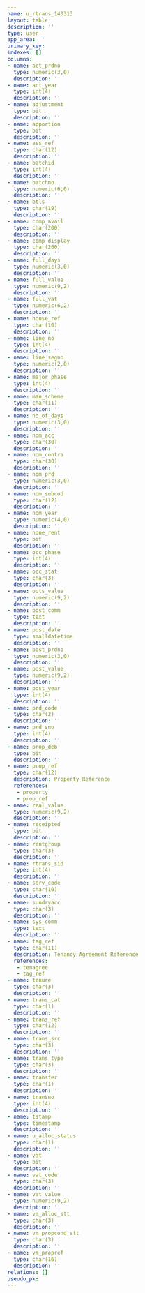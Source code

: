 ```yaml
---
name: u_rtrans_140313
layout: table
description: ''
type: user
app_area: ''
primary_key: 
indexes: []
columns:
- name: act_prdno
  type: numeric(3,0)
  description: ''
- name: act_year
  type: int(4)
  description: ''
- name: adjustment
  type: bit
  description: ''
- name: apportion
  type: bit
  description: ''
- name: ass_ref
  type: char(12)
  description: ''
- name: batchid
  type: int(4)
  description: ''
- name: batchno
  type: numeric(6,0)
  description: ''
- name: btls
  type: char(19)
  description: ''
- name: comp_avail
  type: char(200)
  description: ''
- name: comp_display
  type: char(200)
  description: ''
- name: full_days
  type: numeric(3,0)
  description: ''
- name: full_value
  type: numeric(9,2)
  description: ''
- name: full_vat
  type: numeric(6,2)
  description: ''
- name: house_ref
  type: char(10)
  description: ''
- name: line_no
  type: int(4)
  description: ''
- name: line_segno
  type: numeric(2,0)
  description: ''
- name: major_phase
  type: int(4)
  description: ''
- name: man_scheme
  type: char(11)
  description: ''
- name: no_of_days
  type: numeric(3,0)
  description: ''
- name: nom_acc
  type: char(30)
  description: ''
- name: nom_contra
  type: char(30)
  description: ''
- name: nom_prd
  type: numeric(3,0)
  description: ''
- name: nom_subcod
  type: char(12)
  description: ''
- name: nom_year
  type: numeric(4,0)
  description: ''
- name: none_rent
  type: bit
  description: ''
- name: occ_phase
  type: int(4)
  description: ''
- name: occ_stat
  type: char(3)
  description: ''
- name: outs_value
  type: numeric(9,2)
  description: ''
- name: post_comm
  type: text
  description: ''
- name: post_date
  type: smalldatetime
  description: ''
- name: post_prdno
  type: numeric(3,0)
  description: ''
- name: post_value
  type: numeric(9,2)
  description: ''
- name: post_year
  type: int(4)
  description: ''
- name: prd_code
  type: char(2)
  description: ''
- name: prd_sno
  type: int(4)
  description: ''
- name: prop_deb
  type: bit
  description: ''
- name: prop_ref
  type: char(12)
  description: Property Reference
  references:
   - property
   - prop_ref
- name: real_value
  type: numeric(9,2)
  description: ''
- name: receipted
  type: bit
  description: ''
- name: rentgroup
  type: char(3)
  description: ''
- name: rtrans_sid
  type: int(4)
  description: ''
- name: serv_code
  type: char(10)
  description: ''
- name: sundryacc
  type: char(3)
  description: ''
- name: sys_comm
  type: text
  description: ''
- name: tag_ref
  type: char(11)
  description: Tenancy Agreement Reference
  references:
   - tenagree
   - tag_ref
- name: tenure
  type: char(3)
  description: ''
- name: trans_cat
  type: char(1)
  description: ''
- name: trans_ref
  type: char(12)
  description: ''
- name: trans_src
  type: char(3)
  description: ''
- name: trans_type
  type: char(3)
  description: ''
- name: transfer
  type: char(1)
  description: ''
- name: transno
  type: int(4)
  description: ''
- name: tstamp
  type: timestamp
  description: ''
- name: u_alloc_status
  type: char(1)
  description: ''
- name: vat
  type: bit
  description: ''
- name: vat_code
  type: char(3)
  description: ''
- name: vat_value
  type: numeric(9,2)
  description: ''
- name: vm_alloc_stt
  type: char(3)
  description: ''
- name: vm_propcond_stt
  type: char(3)
  description: ''
- name: vm_propref
  type: char(16)
  description: ''
relations: []
pseudo_pk: 
---
```


